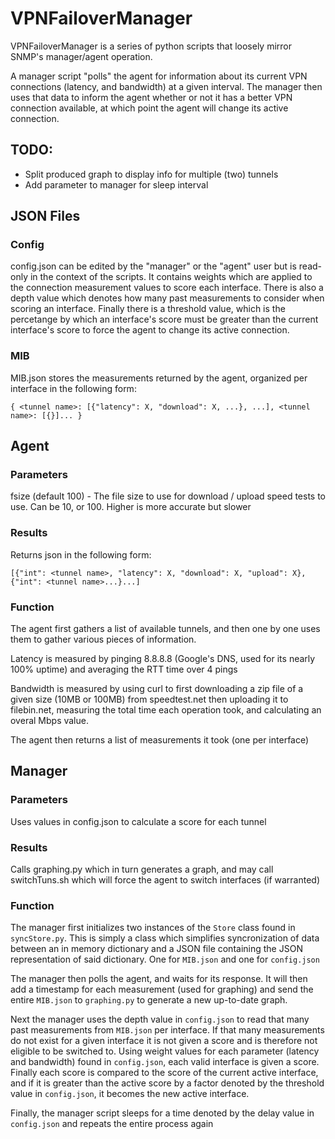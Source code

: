 # VPNFailoverManager
VPNFailoverManager is a series of python scripts that loosely mirror SNMP's manager/agent operation.

A manager script "polls" the agent for information about its current VPN connections (latency, and bandwidth) at a given interval. The manager then uses that data to inform the agent whether or not it has a better VPN connection available, at which point the agent will change its active connection.

## TODO:
* Split produced graph to display info for multiple (two) tunnels
* Add parameter to manager for sleep interval


## JSON Files
### Config
config.json can be edited by the "manager" or the "agent" user but is read-only in the context of the scripts. It contains weights which are applied to the connection measurement values to score each interface. There is also a depth value which denotes how many past measurements to consider when scoring an interface. Finally there is a threshold value, which is the percetange by which an interface's score must be greater than the current interface's score to force the agent to change its active connection.

### MIB
MIB.json stores the measurements returned by the agent, organized per interface in the following form:

`{ <tunnel name>: [{"latency": X, "download": X, ...}, ...], <tunnel name>: [{}]... }`



## Agent
### Parameters
fsize (default 100) - The file size to use for download / upload speed tests to use. Can be 10, or 100. Higher is more accurate but slower
### Results
Returns json in the following form: 

`[{"int": <tunnel name>, "latency": X, "download": X, "upload": X}, {"int": <tunnel name>...}...]`

### Function
The agent first gathers a list of available tunnels, and then one by one uses them to gather various pieces of information.

Latency is measured by pinging 8.8.8.8 (Google's DNS, used for its nearly 100% uptime) and averaging the RTT time over 4 pings

Bandwidth is measured by using curl to first downloading a zip file of a given size (10MB or 100MB) from speedtest.net then uploading it to filebin.net, measuring the total time each operation took, and calculating an overal Mbps value.

The agent then returns a list of measurements it took (one per interface)

## Manager
### Parameters
Uses values in config.json to calculate a score for each tunnel

### Results
Calls graphing.py which in turn generates a graph, and may call switchTuns.sh which will force the agent to switch interfaces (if warranted)

### Function
The manager first initializes two instances of the `Store` class found in `syncStore.py`. This is simply a class which simplifies syncronization of data between an in memory dictionary and a JSON file containing the JSON representation of said dictionary. One for `MIB.json` and one for `config.json`

The manager then polls the agent, and waits for its response. It will then add a timestamp for each measurement (used for graphing) and send the entire `MIB.json` to `graphing.py` to generate a new up-to-date graph.

Next the manager uses the depth value in `config.json` to read that many past measurements from `MIB.json` per interface. If that many measurements do not exist for a given interface it is not given a score and is therefore not eligible to be switched to. Using weight values for each parameter (latency and bandwidth) found in `config.json`, each valid interface is given a score. Finally each score is compared to the score of the current active interface, and if it is greater than the active score by a factor denoted by the threshold value in `config.json`, it becomes the new active interface.

Finally, the manager script sleeps for a time denoted by the delay value in `config.json` and repeats the entire process again



